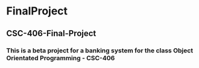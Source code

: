 # FinalProject
## CSC-406-Final-Project

### This is a beta project for a banking system for the class Object Orientated Programming - CSC-406
